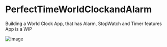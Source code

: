 # PerfectTimeWorldClockandAlarm
Building a World Clock App, that has Alarm, StopWatch and Timer features
App is a WIP

![image](https://github.com/contactkaran/PerfectTimeWorldClockandAlarm/assets/108695031/d77ed465-b987-472b-9d1c-c256b3007e49)
